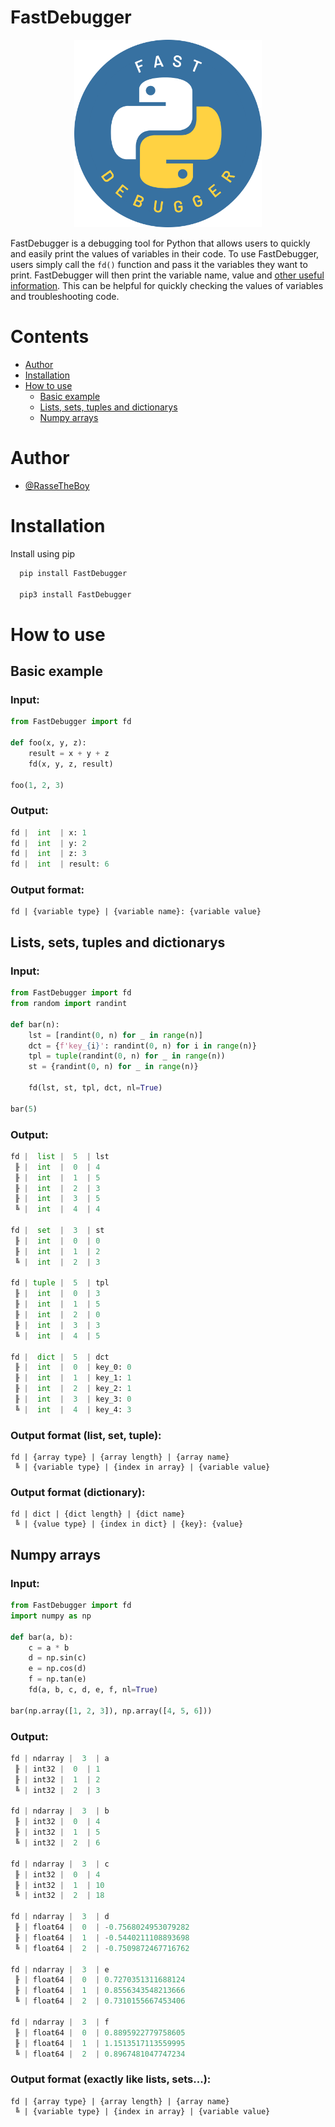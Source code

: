 FastDebugger
==================

<p align="center">
    <img src="https://raw.githubusercontent.com/RasseTheBoy/FastDebugger/main/Logo/fast_debugger_logo.png" width=300>
</p>

FastDebugger is a debugging tool for Python that allows users to quickly and easily print the values of variables in their code. To use FastDebugger, users simply call the `fd()` function and pass it the variables they want to print. FastDebugger will then print the variable name, value and [other useful information](#how-to-use). This can be helpful for quickly checking the values of variables and troubleshooting code.

# Contents

- [Author](#author)
- [Installation](#installation)
- [How to use](#how-to-use)
    - [Basic example](#basic-example)
    - [Lists, sets, tuples and dictionarys](#lists-sets-tuples-and-dictionarys)
    - [Numpy arrays](#numpy-arrays)

# Author

- [@RasseTheBoy](https://github.com/RasseTheBoy)



# Installation

Install using pip

```bash
  pip install FastDebugger

  pip3 install FastDebugger
```

# How to use

## Basic example

### Input:
```py
from FastDebugger import fd

def foo(x, y, z):
    result = x + y + z
    fd(x, y, z, result)

foo(1, 2, 3)
```

### Output:
```py
fd |  int  | x: 1
fd |  int  | y: 2
fd |  int  | z: 3
fd |  int  | result: 6
```

### Output format:
```
fd | {variable type} | {variable name}: {variable value}
```

## Lists, sets, tuples and dictionarys

### Input:
```py
from FastDebugger import fd
from random import randint

def bar(n):
    lst = [randint(0, n) for _ in range(n)]
    dct = {f'key_{i}': randint(0, n) for i in range(n)}
    tpl = tuple(randint(0, n) for _ in range(n))
    st = {randint(0, n) for _ in range(n)}

    fd(lst, st, tpl, dct, nl=True)

bar(5)
```

### Output:
```py
fd |  list |  5  | lst
 ╟ |  int  |  0  | 4
 ╟ |  int  |  1  | 5
 ╟ |  int  |  2  | 3
 ╟ |  int  |  3  | 5
 ╚ |  int  |  4  | 4

fd |  set  |  3  | st
 ╟ |  int  |  0  | 0
 ╟ |  int  |  1  | 2
 ╚ |  int  |  2  | 3

fd | tuple |  5  | tpl
 ╟ |  int  |  0  | 3
 ╟ |  int  |  1  | 5
 ╟ |  int  |  2  | 0
 ╟ |  int  |  3  | 3
 ╚ |  int  |  4  | 5

fd |  dict |  5  | dct
 ╟ |  int  |  0  | key_0: 0
 ╟ |  int  |  1  | key_1: 1
 ╟ |  int  |  2  | key_2: 1
 ╟ |  int  |  3  | key_3: 0
 ╚ |  int  |  4  | key_4: 3
```

### Output format (list, set, tuple):
```
fd | {array type} | {array length} | {array name}
 ╚ | {variable type} | {index in array} | {variable value}
```

### Output format (dictionary):
```
fd | dict | {dict length} | {dict name}
 ╚ | {value type} | {index in dict} | {key}: {value}
```

## Numpy arrays

### Input:
```py
from FastDebugger import fd
import numpy as np

def bar(a, b):
    c = a * b
    d = np.sin(c)
    e = np.cos(d)
    f = np.tan(e)
    fd(a, b, c, d, e, f, nl=True)

bar(np.array([1, 2, 3]), np.array([4, 5, 6]))
```

### Output:
```py
fd | ndarray |  3  | a
 ╟ | int32 |  0  | 1
 ╟ | int32 |  1  | 2
 ╚ | int32 |  2  | 3

fd | ndarray |  3  | b
 ╟ | int32 |  0  | 4
 ╟ | int32 |  1  | 5
 ╚ | int32 |  2  | 6

fd | ndarray |  3  | c
 ╟ | int32 |  0  | 4
 ╟ | int32 |  1  | 10
 ╚ | int32 |  2  | 18

fd | ndarray |  3  | d
 ╟ | float64 |  0  | -0.7568024953079282
 ╟ | float64 |  1  | -0.5440211108893698
 ╚ | float64 |  2  | -0.7509872467716762

fd | ndarray |  3  | e
 ╟ | float64 |  0  | 0.7270351311688124
 ╟ | float64 |  1  | 0.8556343548213666
 ╚ | float64 |  2  | 0.7310155667453406

fd | ndarray |  3  | f
 ╟ | float64 |  0  | 0.8895922779758605
 ╟ | float64 |  1  | 1.1513517113559995
 ╚ | float64 |  2  | 0.8967481047747234
```

### Output format (exactly like lists, sets...):
```
fd | {array type} | {array length} | {array name}
 ╚ | {variable type} | {index in array} | {variable value}
```
